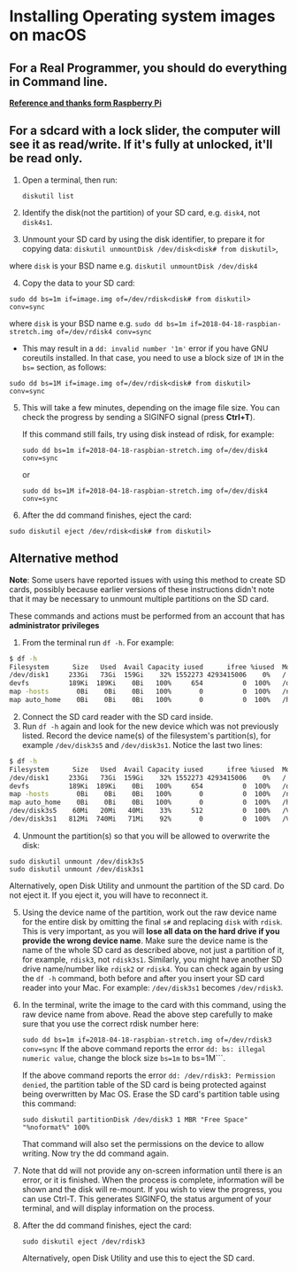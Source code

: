 # Installing Operating system images on macOS
## For a **Real Programmer**, you should do everything in Command line.
**[Reference and thanks form Raspberry Pi](https://www.raspberrypi.org/documentation/installation/installing-images/mac.md)**
## For a sdcard with a lock slider, the computer will see it as read/write. If it's fully at unlocked, it'll be read only.
1. Open a terminal, then run:
   
   ```diskutil list``` 
2. Identify the disk(not the partition) of your SD card, e.g. ```disk4```, not ```disk4s1```.
3. Unmount your SD card by using the disk identifier, to prepare it for copying data:
```diskutil unmountDisk /dev/disk<disk# from diskutil>```,

where ```disk``` is your BSD name e.g. ```diskutil unmountDisk /dev/disk4```

4. Copy the data to your SD card:

```sudo dd bs=1m if=image.img of=/dev/rdisk<disk# from diskutil> conv=sync```

where ```disk``` is your BSD name e.g.  ```sudo dd bs=1m if=2018-04-18-raspbian-stretch.img of=/dev/rdisk4 conv=sync```
- This may result in a ```dd: invalid number '1m'``` error if you have GNU coreutils installed. In that case, you need to use a block size of  ```1M``` in the ```bs=``` section, as follows:
```
sudo dd bs=1M if=image.img of=/dev/rdisk<disk# from diskutil> conv=sync
```

5. This will take a few minutes, depending on the image file size. You can check the progress by sending a SIGINFO signal (press **Ctrl+T**).

    If this command still fails, try using disk instead of rdisk, for example:

    ```sudo dd bs=1m if=2018-04-18-raspbian-stretch.img of=/dev/disk4 conv=sync```
    
    or

    ```sudo dd bs=1M if=2018-04-18-raspbian-stretch.img of=/dev/disk4 conv=sync```
6. After the dd command finishes, eject the card:

```sudo diskutil eject /dev/rdisk<disk# from diskutil>```

## Alternative method

**Note**: Some users have reported issues with using this method to create SD cards, possibly because earlier versions of these instructions didn't note that it may be necessary to unmount multiple partitions on the SD card.

These commands and actions must be performed from an account that has **administrator privileges**

1. From the terminal run ```df -h```. For example:
```bash
$ df -h
Filesystem      Size   Used  Avail Capacity iused      ifree %iused  Mounted on
/dev/disk1     233Gi   73Gi  159Gi    32% 1552273 4293415006    0%   /
devfs          189Ki  189Ki    0Bi   100%     654          0  100%   /dev
map -hosts       0Bi    0Bi    0Bi   100%       0          0  100%   /net
map auto_home    0Bi    0Bi    0Bi   100%       0          0  100%   /home
```
2. Connect the SD card reader with the SD card inside.
3. Run ```df -h``` again and look for the new device which was not previously listed. Record the device name(s) of the filesystem's partition(s), for example  ```/dev/disk3s5``` and ```/dev/disk3s1```. Notice the last two lines:
```bash
$ df -h
Filesystem      Size   Used  Avail Capacity iused      ifree %iused  Mounted on
/dev/disk1     233Gi   73Gi  159Gi    32% 1552273 4293415006    0%   /
devfs          189Ki  189Ki    0Bi   100%     654          0  100%   /dev
map -hosts       0Bi    0Bi    0Bi   100%       0          0  100%   /net
map auto_home    0Bi    0Bi    0Bi   100%       0          0  100%   /home
/dev/disk3s5    60Mi   20Mi   40Mi    33%     512          0  100%   /Volumes/boot
/dev/disk3s1   812Mi  740Mi   71Mi    92%       0          0  100%   /Volumes/RECOVERY
```
4. Unmount the partition(s) so that you will be allowed to overwrite the disk:

```
sudo diskutil unmount /dev/disk3s5
sudo diskutil unmount /dev/disk3s1
```

Alternatively, open Disk Utility and unmount the partition of the SD card. Do not eject it. If you eject it, you will have to reconnect it.

5. Using the device name of the partition, work out the raw device name for the entire disk by omitting the final ```s#``` and replacing ```disk``` with ```rdisk```. This is very important, as you will **lose all data on the hard drive if you provide the wrong device name**. Make sure the device name is the name of the whole SD card as described above, not just a partition of it, for example, ```rdisk3```, not ```rdisk3s1```. Similarly, you might have another SD drive name/number like ```rdisk2``` or ```rdisk4```. You can check again by using the ```df -h``` command, both before and after you insert your SD card reader into your Mac. For example: ```/dev/disk3s1``` becomes ```/dev/rdisk3```.

6. In the terminal, write the image to the card with this command, using the raw device name from above. Read the above step carefully to make sure that you use the correct rdisk number here:

    ```sudo dd bs=1m if=2018-04-18-raspbian-stretch.img of=/dev/rdisk3 conv=sync```
    If the above command reports the error  ```dd: bs: illegal numeric value```, change the block size ```bs=1m``` to  bs=1M```.

    If the above command reports the error  ```dd: /dev/rdisk3: Permission denied```, the partition table of the SD card is being protected against being overwritten by Mac OS. Erase the SD card's partition table using this command:

    ```sudo diskutil partitionDisk /dev/disk3 1 MBR "Free Space" "%noformat%" 100%```
    
    That command will also set the permissions on the device to allow writing. Now try the dd command again.

7. Note that dd will not provide any on-screen information until there is an error, or it is finished. When the process is complete, information will be shown and the disk will re-mount. If you wish to view the progress, you can use Ctrl-T. This generates SIGINFO, the status argument of your terminal, and will display information on the process.

8. After the dd command finishes, eject the card:

    ```sudo diskutil eject /dev/rdisk3```

    Alternatively, open Disk Utility and use this to eject the SD card.